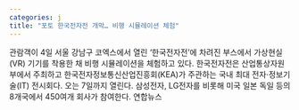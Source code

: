```yaml
---
categories: j
title: "포토 한국전자전 개막… 비행 시뮬레이션 체험"
---
```

관람객이 4일 서울 강남구 코엑스에서 열린 ‘한국전자전’에 차려진 부스에서 가상현실(VR) 기기를 착용한 채 비행 시뮬레이션을 체험하고 있다. 한국전자전은 산업통상자원부에서 주최하고 한국전자정보통신산업진흥회(KEA)가 주관하는 국내 최대 전자·정보기술(IT) 전시회다. 오는 7일까지 열린다. 삼성전자, LG전자를 비롯해 미국 일본 독일 등의 8개국에서 450여개 회사가 참여한다. 
연합뉴스